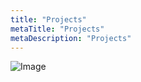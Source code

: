 ```yaml
---
title: "Projects"
metaTitle: "Projects"
metaDescription: "Projects"
---
```

![Image](/static/neat.jpg)
